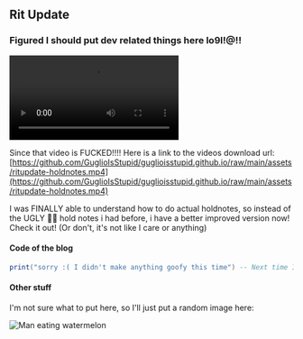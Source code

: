 ## Rit Update

### Figured I should put dev related things here lo9l!@!!

<!--Load video from assets/-->
<video controls>
  <source src="../../../assets/ritupdate-holdnotes.mp4" type="video/mp4">
</video>

Since that video is FUCKED!!!! Here is a link to the videos download url: [https://github.com/GuglioIsStupid/guglioisstupid.github.io/raw/main/assets/ritupdate-holdnotes.mp4](https://github.com/GuglioIsStupid/guglioisstupid.github.io/raw/main/assets/ritupdate-holdnotes.mp4)

I was FINALLY able to understand how to do actual holdnotes, so instead of the UGLY 🤢🤮 hold notes i had before, i have a better improved version now! Check it out! (Or don't, it's not like I care or anything)

#### Code of the blog

```lua
print("sorry :( I didn't make anything goofy this time") -- Next time I'll make something goofy!!
```

#### Other stuff

I'm not sure what to put here, so I'll just put a random image here:

![Man eating watermelon](https://c7.alamy.com/comp/F61DBF/bizarre-man-eating-watermelon-outdoors-in-summer-F61DBF.jpg)